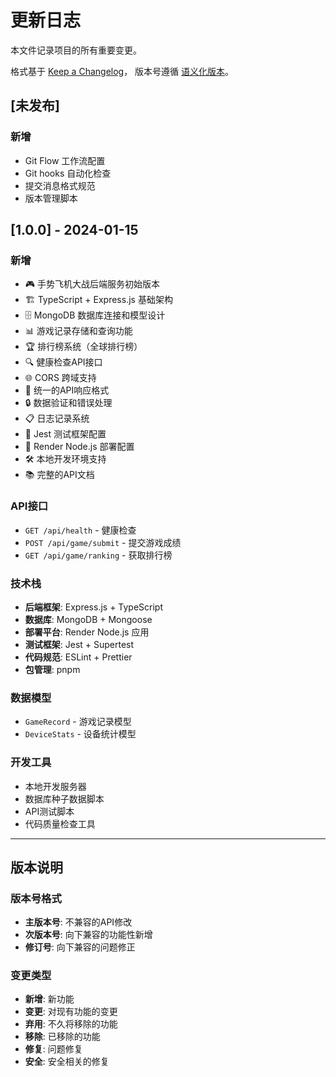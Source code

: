 # 更新日志

本文件记录项目的所有重要变更。

格式基于 [Keep a Changelog](https://keepachangelog.com/zh-CN/1.0.0/)，
版本号遵循 [语义化版本](https://semver.org/lang/zh-CN/)。

## [未发布]

### 新增
- Git Flow 工作流配置
- Git hooks 自动化检查
- 提交消息格式规范
- 版本管理脚本

## [1.0.0] - 2024-01-15

### 新增
- 🎮 手势飞机大战后端服务初始版本
- 🏗️ TypeScript + Express.js 基础架构
- 🗄️ MongoDB 数据库连接和模型设计
- 📊 游戏记录存储和查询功能
- 🏆 排行榜系统（全球排行榜）
- 🔍 健康检查API接口
- 🌐 CORS 跨域支持
- 📝 统一的API响应格式
- 🔒 数据验证和错误处理
- 📋 日志记录系统
- 🧪 Jest 测试框架配置
- 🚀 Render Node.js 部署配置
- 🛠️ 本地开发环境支持
- 📚 完整的API文档

### API接口
- `GET /api/health` - 健康检查
- `POST /api/game/submit` - 提交游戏成绩
- `GET /api/game/ranking` - 获取排行榜

### 技术栈
- **后端框架**: Express.js + TypeScript
- **数据库**: MongoDB + Mongoose
- **部署平台**: Render Node.js 应用
- **测试框架**: Jest + Supertest
- **代码规范**: ESLint + Prettier
- **包管理**: pnpm

### 数据模型
- `GameRecord` - 游戏记录模型
- `DeviceStats` - 设备统计模型

### 开发工具
- 本地开发服务器
- 数据库种子数据脚本
- API测试脚本
- 代码质量检查工具

---

## 版本说明

### 版本号格式
- **主版本号**: 不兼容的API修改
- **次版本号**: 向下兼容的功能性新增
- **修订号**: 向下兼容的问题修正

### 变更类型
- **新增**: 新功能
- **变更**: 对现有功能的变更
- **弃用**: 不久将移除的功能
- **移除**: 已移除的功能
- **修复**: 问题修复
- **安全**: 安全相关的修复